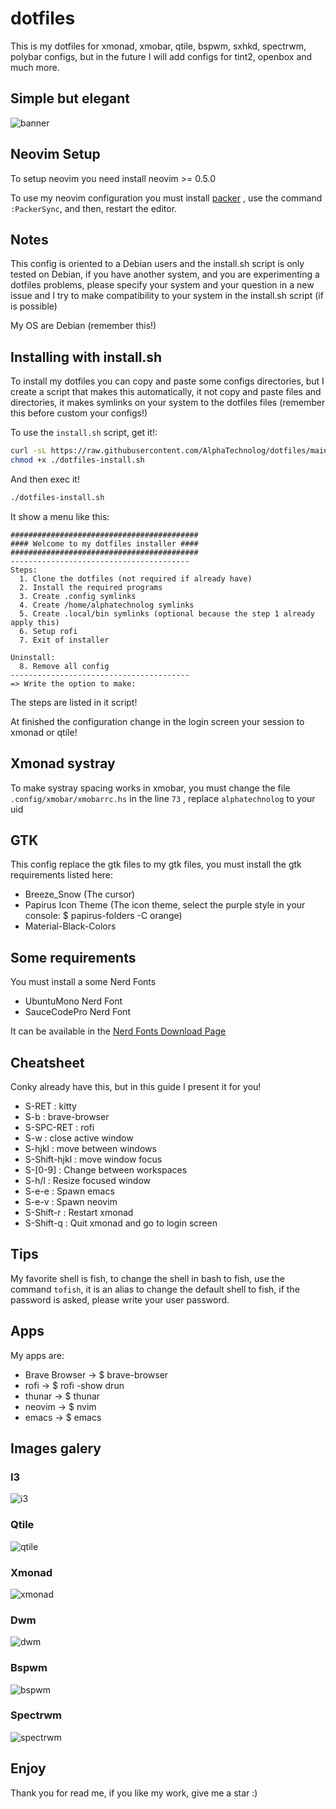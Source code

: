 # dotfiles

This is my dotfiles for xmonad, xmobar, qtile, bspwm, sxhkd, spectrwm, polybar configs, but in the future I will add configs for tint2, openbox and much more.

## Simple but elegant

![banner](./screenshots/banner.png)

## Neovim Setup

To setup neovim you need install neovim >= 0.5.0

To use my neovim configuration you must install [packer](https://github.com/wbthomason/packer.nvim)
, use the command `:PackerSync`, and then, restart the editor.

## Notes

This config is oriented to a Debian users and the install.sh script is only
tested on Debian, if you have another system, and you are experimenting a
dotfiles problems, please specify your system and your question in a new issue
and I try to make compatibility to your system in the install.sh script (if is possible)

My OS are Debian (remember this!)

## Installing with install.sh

To install my dotfiles you can copy and paste some configs directories, but I
create a script that makes this automatically, it not copy and paste files and
directories, it makes symlinks on your system to the dotfiles files (remember this before custom your configs!)

To use the `install.sh` script, get it!:

```sh
curl -sL https://raw.githubusercontent.com/AlphaTechnolog/dotfiles/main/install.sh -o dotfiles-install.sh
chmod +x ./dotfiles-install.sh
```

And then exec it!

```sh
./dotfiles-install.sh
```

It show a menu like this:

```
##########################################
#### Welcome to my dotfiles installer ####
##########################################
----------------------------------------
Steps:
  1. Clone the dotfiles (not required if already have)
  2. Install the required programs
  3. Create .config symlinks
  4. Create /home/alphatechnolog symlinks
  5. Create .local/bin symlinks (optional because the step 1 already apply this)
  6. Setup rofi
  7. Exit of installer

Uninstall:
  8. Remove all config
----------------------------------------
=> Write the option to make:
```

The steps are listed in it script!

At finished the configuration change in the login screen your session to xmonad or qtile!

## Xmonad systray

To make systray spacing works in xmobar, you must change
the file `.config/xmobar/xmobarrc.hs` in the line `73`
, replace `alphatechnolog` to your uid

## GTK

This config replace the gtk files to my gtk files, you must install the gtk
requirements listed here:

- Breeze_Snow (The cursor)
- Papirus Icon Theme (The icon theme, select the purple style in your console: $ papirus-folders -C orange)
- Material-Black-Colors

## Some requirements

You must install a some Nerd Fonts

- UbuntuMono Nerd Font
- SauceCodePro Nerd Font

It can be available in the [Nerd Fonts Download Page](https://www.nerdfonts.com/font-downloads)

## Cheatsheet

Conky already have this, but in this guide I present it for you!

- S-RET : kitty
- S-b : brave-browser
- S-SPC-RET : rofi
- S-w : close active window
- S-hjkl : move between windows
- S-Shift-hjkl : move window focus
- S-[0-9] : Change between workspaces
- S-h/l : Resize focused window
- S-e-e : Spawn emacs
- S-e-v : Spawn neovim
- S-Shift-r : Restart xmonad
- S-Shift-q : Quit xmonad and go to login screen

## Tips

My favorite shell is fish, to change the shell in bash to fish, use the command
`tofish`, it is an alias to change the default shell to fish, if the password
is asked, please write your user password.

## Apps

My apps are:

- Brave Browser -> $ brave-browser
- rofi -> $ rofi -show drun
- thunar -> $ thunar
- neovim -> $ nvim
- emacs -> $ emacs

## Images galery

### I3

![i3](./screenshots/i3.screenshot.png)

### Qtile

![qtile](./screenshots/qtile.screenshot.png)

### Xmonad

![xmonad](./screenshots/xmonad.screenshot.png)

### Dwm

![dwm](./screenshots/dwm.screenshot.png)

### Bspwm

![bspwm](./screenshots/bspwm.screenshot.png)

### Spectrwm

![spectrwm](./screenshots/spectrwm.screenshot.png)

## Enjoy

Thank you for read me, if you like my work, give me a star :)
